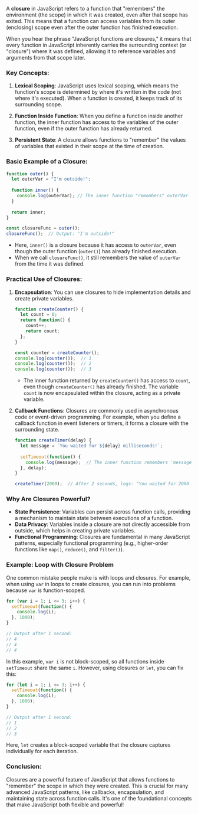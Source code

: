 A **closure** in JavaScript refers to a function that "remembers" the environment (the scope) in which it was created, even after that scope has exited. This means that a function can access variables from its outer (enclosing) scope even after the outer function has finished execution.

When you hear the phrase "JavaScript functions are closures," it means that every function in JavaScript inherently carries the surrounding context (or "closure") where it was defined, allowing it to reference variables and arguments from that scope later.

### Key Concepts:
1. **Lexical Scoping**: JavaScript uses lexical scoping, which means the function's scope is determined by where it's written in the code (not where it's executed). When a function is created, it keeps track of its surrounding scope.
   
2. **Function Inside Function**: When you define a function inside another function, the inner function has access to the variables of the outer function, even if the outer function has already returned.

3. **Persistent State**: A closure allows functions to "remember" the values of variables that existed in their scope at the time of creation.

### Basic Example of a Closure:
```javascript
function outer() {
  let outerVar = "I'm outside!";
  
  function inner() {
    console.log(outerVar); // The inner function "remembers" outerVar
  }
  
  return inner;
}

const closureFunc = outer();
closureFunc();  // Output: "I'm outside!"
```

- Here, `inner()` is a closure because it has access to `outerVar`, even though the outer function (`outer()`) has already finished execution.
- When we call `closureFunc()`, it still remembers the value of `outerVar` from the time it was defined.

### Practical Use of Closures:

1. **Encapsulation**: You can use closures to hide implementation details and create private variables.
   
   ```javascript
   function createCounter() {
     let count = 0;
     return function() {
       count++;
       return count;
     };
   }
   
   const counter = createCounter();
   console.log(counter());  // 1
   console.log(counter());  // 2
   console.log(counter());  // 3
   ```
   
   - The inner function returned by `createCounter()` has access to `count`, even though `createCounter()` has already finished. The variable `count` is now encapsulated within the closure, acting as a private variable.

2. **Callback Functions**: Closures are commonly used in asynchronous code or event-driven programming. For example, when you define a callback function in event listeners or timers, it forms a closure with the surrounding state.

   ```javascript
   function createTimer(delay) {
     let message = `You waited for ${delay} milliseconds!`;
     
     setTimeout(function() {
       console.log(message);  // The inner function remembers 'message'
     }, delay);
   }

   createTimer(2000);  // After 2 seconds, logs: "You waited for 2000 milliseconds!"
   ```

### Why Are Closures Powerful?
- **State Persistence**: Variables can persist across function calls, providing a mechanism to maintain state between executions of a function.
- **Data Privacy**: Variables inside a closure are not directly accessible from outside, which helps in creating private variables.
- **Functional Programming**: Closures are fundamental in many JavaScript patterns, especially functional programming (e.g., higher-order functions like `map()`, `reduce()`, and `filter()`).

### Example: Loop with Closure Problem
One common mistake people make is with loops and closures. For example, when using `var` in loops to create closures, you can run into problems because `var` is function-scoped.

```javascript
for (var i = 1; i <= 3; i++) {
  setTimeout(function() {
    console.log(i);
  }, 1000);
}

// Output after 1 second:
// 4
// 4
// 4
```
In this example, `var i` is not block-scoped, so all functions inside `setTimeout` share the same `i`. However, using closures or `let`, you can fix this:

```javascript
for (let i = 1; i <= 3; i++) {
  setTimeout(function() {
    console.log(i);
  }, 1000);
}

// Output after 1 second:
// 1
// 2
// 3
```

Here, `let` creates a block-scoped variable that the closure captures individually for each iteration.

### Conclusion:
Closures are a powerful feature of JavaScript that allows functions to "remember" the scope in which they were created. This is crucial for many advanced JavaScript patterns, like callbacks, encapsulation, and maintaining state across function calls. It's one of the foundational concepts that make JavaScript both flexible and powerful!
